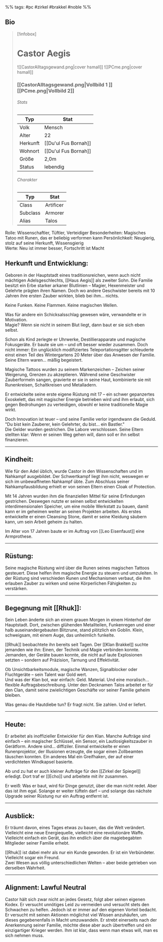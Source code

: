 %% tags: #pc #zirkel #brakkel #noble %%

## Bio


> [!infobox]
> # Castor Aegis
> ![[CastorAlltagsgewand.png|cover hsmall]]
> ![[PCme.png|cover hsmall]]
> ### [[CastorAlltagsgewand.png|Vollbild 1 ]] [[PCme.png|Vollbild 2]]
> ###### Stats
> | Typ |  Stat |
> | ---- | ---- |
> | Volk | Mensch |
> | Alter | 22 |
> | Herkunft | [[Du'ul Fus Bornah]] |
> | Wohnort | [[Du'ul Fus Bornah]] |
> | Größe | 2,0m  |
> | Status | lebendig |
> ###### Charakter
> | Typ |  Stat |
> | ---- | ---- |
> | Class | Artificer |
> | Subclass | Armorer |
> | Alias | Talos |

Rolle: Wissenschaftler, Tüftler, Verteidiger
Besonderheiten: Magisches Tatoo mit Runen, das er beliebig verformen kann
Persönlichkeit: Neugierig, stolz auf seine Herkunft, Wissensgierig  
Werte: Neu ist immer besser, Fortschritt ist Macht

## Herkunft und Entwicklung:

Geboren in der Hauptstadt eines traditionsreichen, wenn auch nicht mächtigen Adelsgeschlechts, [[Haus Aegis]] als zweiter Sohn. Die Familie besitzt ein Erbe starker arkaner Blutlinien – Magier, Hexenmeister und Gelehrte prägten ihren Namen. Doch wo andere Geschwister bereits mit 10 Jahren ihre ersten Zauber wirkten, blieb bei ihm… nichts.

Keine Funken. Keine Flammen. Keine magischen Wellen.

Was für andere ein Schicksalsschlag gewesen wäre, verwandelte er in Motivation.  
Magie? Wenn sie nicht in seinem Blut liegt, dann baut er sie sich eben selbst.

Schon als Kind zerlegte er Uhrwerke, Destillierapparate und magische Fokusgeräte. Er baute sie um – und oft besser wieder zusammen. Doch nicht immer: Ein unglücklich modifiziertes Teleportationsgitter schleuderte einst einen Teil des Wintergartens 20 Meter über das Anwesen der Familie. Seine Eltern waren… mäßig begeistert.

Magische Tattoos wurden zu seinem Markenzeichen – Zeichen seiner Weigerung, Grenzen zu akzeptieren. Während seine Geschwister Zauberformeln sangen, gravierte er sie in seine Haut, kombinierte sie mit Runenkreisen, Schaltkreisen und Metalladern.

Er entwickelte seine erste eigene Rüstung mit 17 – ein schwer gepanzertes Exoskelett, das mit magischer Energie betrieben wird und ihm erlaubt, sich gegen Bedrohungen zu verteidigen, obwohl er keine traditionelle Magie wirkt.

Doch Innovation ist teuer – und seine Familie verlor irgendwann die Geduld.  
"Du bist kein Zauberer, kein Gelehrter, du bist... ein Bastler."  
Die Gelder wurden gestrichen. Die Labore verschlossen. Seine Eltern stellten klar: Wenn er seinen Weg gehen will, dann soll er ihn selbst finanzieren.

---

## Kindheit:

Wie für den Adel üblich, wurde Castor in den Wissenschaften und im Nahkampf ausgebildet. Der Schwertkampf liegt ihm nicht, weswegen er sich im unbewaffneten Nahkampf übte. Zum Abschluss seiner Nahkampfausbildung erhielt er von seinen Eltern einen Cloak of Protection. 

Mit 14 Jahren wurden ihm die finanziellen Mittel für seine Erfindungen gestrichen. Deswegen nutzte er seinen selbst entwickelten interdimensionalen Speicher, um eine mobile Werkstatt zu bauen, damit kann er im geheimen weiter an seinen Projekten arbeiten. Als erstes entwickelte er einen Cleansing Stone, damit er seine Kleidung säubern kann, um sein Arbeit geheim zu halten.

Im Alter von 17 Jahren baute er im Auftrag von [[Leo Eisenfaust]] eine Armprothese.

---

## Rüstung:

Seine magische Rüstung wird über die Runen seines magischen Tattoos gesteuert. Diese helfen ihm magische Energie zu steuern und umzuleiten. In der Rüstung sind verschieden Runen und Mechanismen verbaut, die ihm erlauben Zauber zu wirken und seine Körperlichen Fähigkeiten zu verstärken.

---

## Begegnung mit [[Rhuk]]:

Sein Leben änderte sich an einem grauen Morgen in einem Hinterhof der Hauptstadt. Dort, zwischen glühenden Metallteilen, Funkenregen und einer halb auseinandergebauten Blitzrune, stand plötzlich ein Goblin. Klein, schweigsam, mit einem Auge, das unheimlich funkelte.

[[Rhuk]] beobachtete ihn bereits seit Tagen. Der  [[Klan Brakkel]] suchte jemanden wie ihn: Einen, der Technik und Magie verbinden konnte. Jemanden, der Geräte bauen konnte, die nicht auf laute Explosionen setzten – sondern auf Präzision, Tarnung und Effektivität.

Ob Unsichtbarkeitsmodule, magische Wanzen, Signalblocker oder Fluchtgeräte – sein Talent war Gold wert.  
Und was der Klan bot, war einfach: Geld. Material. Und eine moralisch… flexible Auftragsbeschreibung. Unter den Decknamen Talos arbeitet er für den Clan, damit seine zwielichtigen Geschäfte vor seiner Familie geheim bleiben.

Was genau die Hautdiebe tun? Er fragt nicht. Sie zahlen. Und er liefert.

---

## Heute:

Er arbeitet als inoffizieller Entwickler für den Klan. Manche Aufträge sind einfach – ein magischer Schlüssel, ein Sensor, ein Lautlosigkeitszauber in Gerätform. Andere sind... diffiziler. Einmal entwickelte er einen Runenprojektor, der Illusionen erzeugte, die sogar einen Zollbeamten täuschen konnten. Ein anderes Mal ein Greifhaken, der auf einer verdichteten Windkapsel basierte.

Ab und zu hat er auch kleiner Aufträge für den [[Zirkel der Spiegel]] erledigt. Dort traf er [[Echo]] und arbeitete mit ihr zusammen. 

Er weiß: Was er baut, wird für Dinge genutzt, über die man nicht redet. Aber das ist ihm egal. Solange er weiter tüfteln darf – und solange das nächste Upgrade seiner Rüstung nur ein Auftrag entfernt ist.

---

## Ausblick:

Er träumt davon, eines Tages etwas zu bauen, das die Welt verändert. Vielleicht eine neue Energiequelle, vielleicht eine revolutionäre Waffe. Vielleicht einfach ein Gerät, das ihn endlich über die magiebegabten Mitglieder seiner Familie erhebt.

[[Rhuk]] ist dabei mehr als nur ein Kunde geworden. Er ist ein Verbündeter. Vielleicht sogar ein Freund.  
Zwei Wesen aus völlig unterschiedlichen Welten – aber beide getrieben von derselben Wahrheit.

---

## Alignment: Lawful Neutral

Castor hält sich zwar nicht an jedes Gesetz, folgt aber seinen eigenen Kodex. Er versucht unnötiges Leid zu vermeiden und versucht stets den Schwachen zu helfen. Jedoch ist er immer auf den eigenen Vorteil bedacht. Er versucht mit seinen Aktionen möglichst viel Wissen anzuhäufen, um dieses gegebenenfalls in Macht umzuwandeln. Er strebt einerseits nach der Anerkennung seiner Familie, möchte diese aber auch übertreffen und ein einzigartiger Krieger werden. Ihm ist klar, dass wenn man etwas will, man es sich nehmen muss.